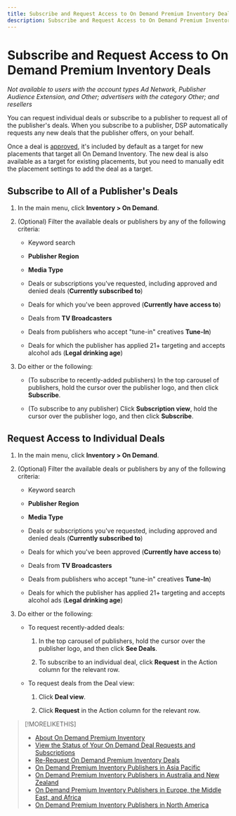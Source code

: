 ```yaml
---
title: Subscribe and Request Access to On Demand Premium Inventory Deals
description: Subscribe and Request Access to On Demand Premium Inventory Deals
---
```


# Subscribe and Request Access to On Demand Premium Inventory Deals

*Not available to users with the account types Ad Network, Publisher Audience Extension, and Other; advertisers with the category Other; and resellers*

You can request individual deals or subscribe to a publisher to request all of the publisher's deals. When you subscribe to a publisher, DSP automatically requests any new deals that the publisher offers, on your behalf.

Once a deal is [approved](/help/dsp/inventory/on-demand-inventory-view-status.md), it's included by default as a target for new placements that target all On Demand Inventory. The new deal is also available as a target for existing placements, but you need to manually edit the placement settings to add the deal as a target.

## Subscribe to All of a Publisher's Deals

1. In the main menu, click **Inventory > On Demand**.

1. (Optional) Filter the available deals or publishers by any of the following criteria:

    * Keyword search

    * **Publisher Region**

    * **Media Type**

    * Deals or subscriptions you've requested, including approved and denied deals (**Currently subscribed to**)

    * Deals for which you've been approved (**Currently have access to**)

    * Deals from **TV Broadcasters**

    * Deals from publishers who accept "tune-in" creatives
    **Tune-In**)

    * Deals for which the publisher has applied 21+ targeting and accepts alcohol ads (**Legal drinking age**)

1. Do either or the following:

    * (To subscribe to recently-added publishers) In the top carousel of publishers, hold the cursor over the publisher logo, and then click **Subscribe**.
    
    * (To subscribe to any publisher) Click **Subscription view**, hold the cursor over the publisher logo, and then click **Subscribe**.

## Request Access to Individual Deals

1. In the main menu, click **Inventory > On Demand**.

1. (Optional) Filter the available deals or publishers by any of the following criteria:

    * Keyword search

    * **Publisher Region**

    * **Media Type**

    * Deals or subscriptions you've requested, including approved and denied deals (**Currently subscribed to**)

    * Deals for which you've been approved (**Currently have access to**)

    * Deals from **TV Broadcasters**

    * Deals from publishers who accept "tune-in" creatives
    **Tune-In**)

    * Deals for which the publisher has applied 21+ targeting and accepts alcohol ads (**Legal drinking age**)

1. Do either or the following:

    * To request recently-added deals:
    
      1. In the top carousel of publishers, hold the cursor over the publisher logo, and then click **See Deals**.

      1. To subscribe to an individual deal, click **Request** in the Action column for the relevant row.

    * To request deals from the Deal view:

      1. Click **Deal view**.
  
      1. Click **Request** in the Action column for the relevant row.

>[!MORELIKETHIS]
>
>* [About On Demand Premium Inventory](on-demand-inventory-about.md)
>* [View the Status of Your On Demand Deal Requests and Subscriptions](on-demand-inventory-view-status.md)
>* [Re-Request On Demand Premium Inventory Deals](on-demand-inventory-rerequest.md)
>* [On Demand Premium Inventory Publishers in Asia Pacific](on-demand-inventory-publishers-apac.md)
>* [On Demand Premium Inventory Publishers in Australia and New Zealand](on-demand-inventory-publishers-anz.md)
>* [On Demand Premium Inventory Publishers in Europe, the Middle East, and Africa](on-demand-inventory-publishers-emea.md)
>* [On Demand Premium Inventory Publishers in North America](on-demand-inventory-publishers-na.md)
